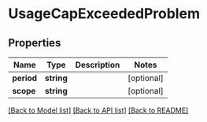# UsageCapExceededProblem

## Properties
Name | Type | Description | Notes
------------ | ------------- | ------------- | -------------
**period** | **string** |  | [optional] 
**scope** | **string** |  | [optional] 

[[Back to Model list]](../../README.md#documentation-for-models) [[Back to API list]](../../README.md#documentation-for-api-endpoints) [[Back to README]](../../README.md)

